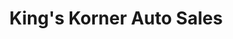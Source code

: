 ---
title: "King's Korner Auto Sales"
url: /north-mankato/kings-korner-auto-sales/
shop: Autohaus
---